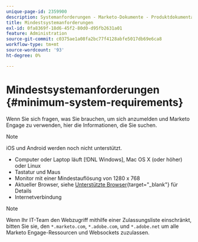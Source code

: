 ```yaml
---
unique-page-id: 2359900
description: Systemanforderungen - Marketo-Dokumente - Produktdokumentation
title: Mindestsystemanforderungen
exl-id: 0fa8369f-18d6-45f2-80d0-d95fb2631a01
feature: Administration
source-git-commit: c0375ae1a08fa2bc77f4128abfe5017db69e6ca8
workflow-type: tm+mt
source-wordcount: '93'
ht-degree: 0%

---
```


# Mindestsystemanforderungen {#minimum-system-requirements}

Wenn Sie sich fragen, was Sie brauchen, um sich anzumelden und Marketo Engage zu verwenden, hier die Informationen, die Sie suchen.

>[!NOTE]
>
>iOS und Android werden noch nicht unterstützt.

* Computer oder Laptop läuft [!DNL Windows], Mac OS X (oder höher) oder Linux
* Tastatur und Maus
* Monitor mit einer Mindestauflösung von 1280 x 768
* Aktueller Browser, siehe [Unterstützte Browser](/help/marketo/product-docs/administration/setup-administration/supported-browsers.md){target="_blank"} für Details
* Internetverbindung

>[!NOTE]
>
>Wenn Ihr IT-Team den Webzugriff mithilfe einer Zulassungsliste einschränkt, bitten Sie sie, den `*.marketo.com`, `*.adobe.com`, und `*.adobe.net` um alle Marketo Engage-Ressourcen und Websockets zuzulassen.

